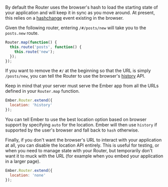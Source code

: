 By default the Router uses the browser's hash to load the starting state of your
application and will keep it in sync as you move around. At present, this relies
on a [hashchange](http://caniuse.com/hashchange) event existing in the browser.

Given the following router, entering `/#/posts/new` will take you to the `posts.new`
route.

```app/router.js
Router.map(function() {
  this.route('posts', function() {
    this.route('new');
  });
});
```

If you want to remove the `#/` at the beginning so that the URL is simply `/posts/new`,
you can tell the Router to use the browser's [history](http://caniuse.com/history) API.

Keep in mind that your server must serve the Ember app from all the URLs defined in your
`Router.map` function.

```app/router.js
Ember.Router.extend({
  location: 'history'
});
```

You can tell Ember to use the best location option based on browser support by
specifying `auto` for the location. Ember will then use `history` if supported
by the user's browser and fall back to `hash` otherwise.

Finally, if you don't want the browser's URL to interact with your application
at all, you can disable the location API entirely. This is useful for
testing, or when you need to manage state with your Router, but temporarily
don't want it to muck with the URL (for example when you embed your
application in a larger page).

```app/router.js
Ember.Router.extend({
  location: 'none'
});
```
